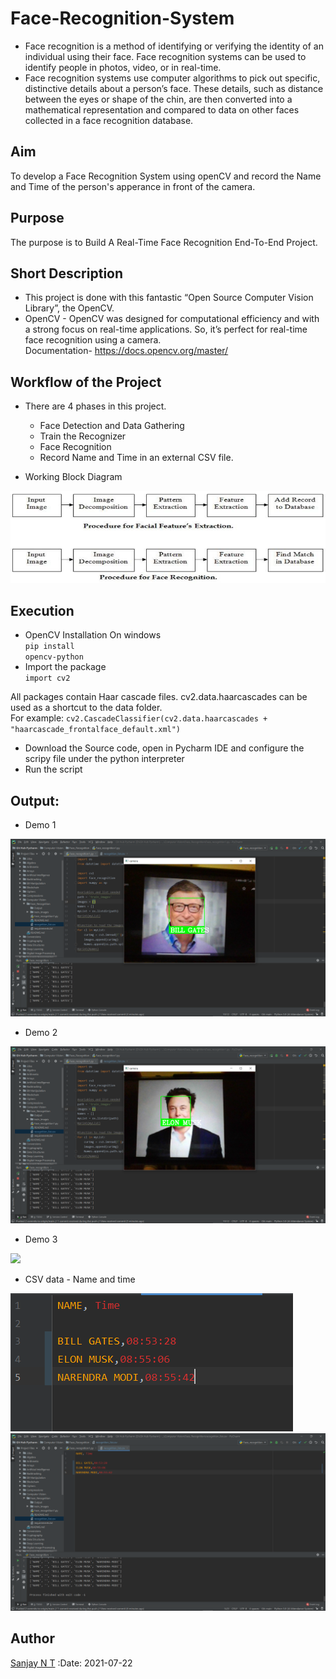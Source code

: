 
# Face-Recognition-System
- Face recognition is a method of identifying or verifying the identity of an individual using their face. Face recognition systems can be used to identify people in photos, video, or in real-time.
- Face recognition systems use computer algorithms to pick out specific, distinctive details about a person’s face. These details, such as distance between the eyes or shape of the chin, are then converted into a mathematical representation and compared to data on other faces collected in a face recognition database.


## Aim
To develop a Face Recognition System using openCV and record the Name and Time of the person's apperance in front of the camera.


## Purpose
The purpose is to Build A Real-Time Face Recognition End-To-End Project.


## Short Description
- This project is done with this fantastic “Open Source Computer Vision Library”, the OpenCV.
- OpenCV
        - OpenCV was designed for computational efficiency and with a strong focus on     real-time applications. So, it’s perfect for real-time face recognition using a camera.
<br>Documentation-  <https://docs.opencv.org/master/>

## Workflow of the Project
* There are 4 phases in this project.
    - Face Detection and Data Gathering
    - Train the Recognizer
    - Face Recognition 
    - Record Name and Time in an external CSV file.

* Working Block Diagram
<img src="../Face_Recognition/Output/block Diagram.png">
         
 ## Execution 
 - OpenCV Installation On windows<br>
 <code>pip install opencv-python</code><br>
 - Import the package<br>
 <code>import cv2</code><br>

All packages contain Haar cascade files. cv2.data.haarcascades can be used as a shortcut to the data folder. <br>
For example: 
<code>cv2.CascadeClassifier(cv2.data.haarcascades + "haarcascade_frontalface_default.xml")</code><br>
- Download the Source code, open in Pycharm IDE and configure the scripy file under the python interpreter
- Run the script

 ## Output:
- Demo 1  
<img src="./Computer Vision/Face_Recognition/Output/Output1.png">

- Demo 2 
<img src="./Computer Vision/Face_Recognition/Output/Output2.png">

- Demo 3 
<img src="./Computer Vision/Face_Recognition/Output/Outout3.png">

- CSV data 
        - Name and time
<img src="./Computer Vision/Face_Recognition/Output/Name_list.png">
<img src="./Computer Vision/Face_Recognition/Output/Name_list_entry.png">

## Author
[Sanjay N T](https://github.com/sanjay-nt)
:Date: 2021-07-22

